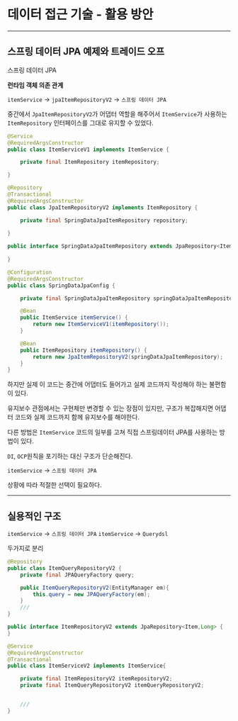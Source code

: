 # 데이터 접근 기술 - 활용 방안

---

## 스프링 데이터 JPA 예제와 트레이드 오프

스프링 데이터 JPA

**런타임 객체 의존 관계**

`itemService` -> `jpaItemRepositoryV2` -> `스프링 데이터 JPA`

중간에서 `JpaItemRepositoryV2`가 어댑터 역할을 해주어서 `ItemService`가 사용하는 `ItemRepository` 인터페이스를 그대로 유지할 수 있었다.

```java
@Service
@RequiredArgsConstructor
public class ItemServiceV1 implements ItemService {

    private final ItemRepository itemRepository;

}

@Repository
@Transactional
@RequiredArgsConstructor
public class JpaItemRepositoryV2 implements ItemRepository {

    private final SpringDataJpaItemRepository repository;
    
}

public interface SpringDataJpaItemRepository extends JpaRepository<Item, Long> {
    
}

@Configuration
@RequiredArgsConstructor
public class SpringDataJpaConfig {

    private final SpringDataJpaItemRepository springDataJpaItemRepository;

    @Bean
    public ItemService itemService() {
        return new ItemServiceV1(itemRepository());
    }

    @Bean
    public ItemRepository itemRepository() {
        return new JpaItemRepositoryV2(springDataJpaItemRepository);
    }
}
```

하지만 실제 이 코드는 중간에 어댑터도 들어가고 실제 코드까지 작성해야 하는 불편함이 있다.

유지보수 관점에서는 구현체만 변경할 수 있는 장점이 있지만, 구조가 복잡해지면 어댑터 코드와 실제 코드까지 함께 유지보수를 해야한다.

다른 방법은 `ItemService` 코드의 일부를 고쳐 직접 스프링데이터 JPA를 사용하는 방법이 있다.

`DI`, `OCP`원칙을 포기하는 대신 구조가 단순해진다.

`itemService` -> `스프링 데이터 JPA`

상황에 따라 적절한 선택이 필요하다.

---

## 실용적인 구조

`itemService` -> `스프링 데이터 JPA`
`itemService` -> `Querydsl`

두가지로 분리

```java
@Repository
public class ItemQueryRepositoryV2 {
    private final JPAQueryFactory query;

    public ItemQueryRepositoryV2(EntityManager em){
        this.query = new JPAQueryFactory(em);
    }
    ///
}

public interface ItemRepositoryV2 extends JpaRepository<Item,Long> {
}

@Service
@RequiredArgsConstructor
@Transactional
public class ItemServiceV2 implements ItemService{

    private final ItemRepositoryV2 itemRepositoryV2;
    private final ItemQueryRepositoryV2 itemQueryRepositoryV2;


    ///
}


```